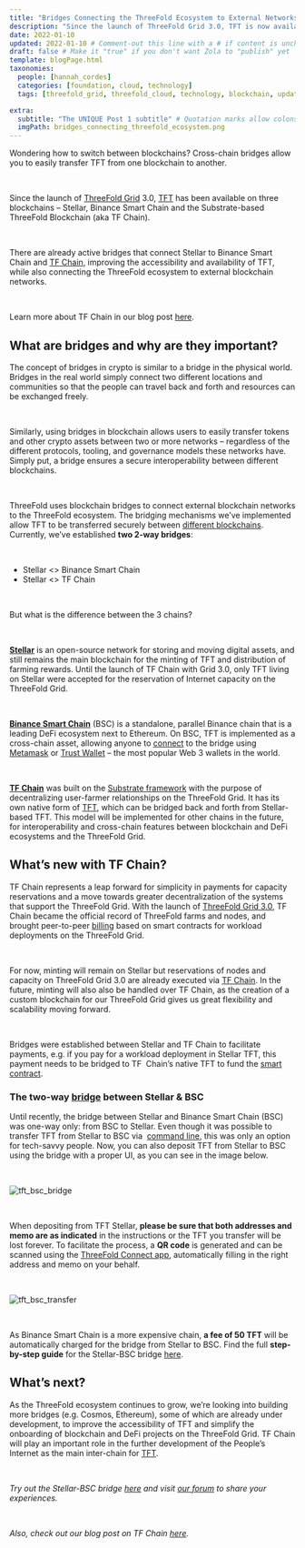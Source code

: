 ```yaml
---
title: "Bridges Connecting the ThreeFold Ecosystem to External Networks" # Quotation marks allow colons, semicolons, etc.
description: "Since the launch of ThreeFold Grid 3.0, TFT is now available on three blockchains – Stellar, Binance Smart Chain and the Substrate-based ThreeFold Blockchain (aka TF Chain)." # Quotation marks allow colons, semicolons, etc.
date: 2022-01-10
updated: 2022-01-10 # Comment-out this line with a # if content is unchanged
draft: false # Make it "true" if you don't want Zola to "publish" yet
template: blogPage.html
taxonomies:
  people: [hannah_cordes]
  categories: [foundation, cloud, technology]
  tags: [threefold_grid, threefold_cloud, technology, blockchain, update]

extra:
  subtitle: "The UNIQUE Post 1 subtitle" # Quotation marks allow colons, semicolons, etc.
  imgPath: bridges_connecting_threefold_ecosystem.png
---
```


Wondering how to switch between blockchains? Cross-chain bridges allow you to easily transfer TFT from one blockchain to another.

<br/>

Since the launch of [ThreeFold Grid](https://library.threefold.me/info/threefold#/technology/threefold__threefold_grid) 3.0, [TFT](https://threefold.io/tft) has been available on three blockchains – Stellar, Binance Smart Chain and the Substrate-based ThreeFold Blockchain (aka TF Chain).

<br/>

There are already active bridges that connect Stellar to Binance Smart Chain and [TF Chain](https://threefold.io/blog/post/tf_chain/), improving the accessibility and availability of TFT, while also connecting the ThreeFold ecosystem to external blockchain networks.

<br/>

Learn more about TF Chain in our blog post [here](https://threefold.io/blog/post/tf_chain/).

## What are bridges and why are they important?

The concept of bridges in crypto is similar to a bridge in the physical world. Bridges in the real world simply connect two different locations and communities so that the people can travel back and forth and resources can be exchanged freely.

<br/>

Similarly, using bridges in blockchain allows users to easily transfer tokens and other crypto assets between two or more networks – regardless of the different protocols, tooling, and governance models these networks have. Simply put, a bridge ensures a secure interoperability between different blockchains.

<br/>

ThreeFold uses blockchain bridges to connect external blockchain networks to the ThreeFold ecosystem. The bridging mechanisms we’ve implemented allow TFT to be transferred securely between [different blockchains](https://library.threefold.me/info/threefold#/technology/threefold__money_blockchain_partity_link). Currently, we’ve established **two 2-way bridges**:

<br/>

- Stellar <> Binance Smart Chain
- Stellar <> TF Chain

<br/>

But what is the difference between the 3 chains?

<br/>

**[Stellar](https://www.stellar.org/?locale=en)** is an open-source network for storing and moving digital assets, and still remains the main blockchain for the minting of TFT and distribution of farming rewards. Until the launch of TF Chain with Grid 3.0, only TFT living on Stellar were accepted for the reservation of Internet capacity on the ThreeFold Grid.

<br/>

**[Binance Smart Chain](https://www.binance.org/en/smartChain)** (BSC) is a standalone, parallel Binance chain that is a leading DeFi ecosystem next to Ethereum. On BSC, TFT is implemented as a cross-chain asset, allowing anyone to [connect](https://bridge.bsc.threefold.io/) to the bridge using [Metamask](https://library.threefold.me/info/threefold#/tokens/threefold__tft_bsc_metamask) or [Trust Wallet](https://library.threefold.me/info/threefold/#/tokens/threefold__threefold_wallets?id=the-threefold-connect-app) – the most popular Web 3 wallets in the world.

<br/>

**[TF Chain](https://threefold.io/tech/tf-chain)** was built on the [Substrate framework](https://substrate.io/) with the purpose of decentralizing user-farmer relationships on the ThreeFold Grid. It has its own native form of [TFT](https://threefold.io/tft), which can be bridged back and forth from Stellar-based TFT. This model will be implemented for other chains in the future, for interoperability and cross-chain features between blockchain and DeFi ecosystems and the ThreeFold Grid.

## What’s new with TF Chain?

TF Chain represents a leap forward for simplicity in payments for capacity reservations and a move towards greater decentralization of the systems that support the ThreeFold Grid. With the launch of [ThreeFold Grid 3.0](https://forum.threefold.io/t/what-is-new-in-tfgrid-3-0/1133), TF Chain became the official record of ThreeFold farms and nodes, and brought peer-to-peer [billing](https://forum.threefold.io/t/introducing-tf-chain-an-updated-billing-model/1277) based on smart contracts for workload deployments on the ThreeFold Grid.

<br/>

For now, minting will remain on Stellar but reservations of nodes and capacity on ThreeFold Grid 3.0 are already executed via [TF Chain](https://library.threefold.me/info/threefold#/technology/threefold__tfchain). In the future, minting will also also be handled over TF Chain, as the creation of a custom blockchain for our ThreeFold Grid gives us great flexibility and scalability moving forward.

<br/>

Bridges were established between Stellar and TF Chain to facilitate payments, e.g. if you pay for a workload deployment in Stellar TFT, this payment needs to be bridged to TF  Chain’s native TFT to fund the [smart contract](https://library.threefold.me/info/threefold#/technology/threefold__smartcontract_it).

### The two-way [bridge](https://bridge.bsc.threefold.io/) between Stellar & BSC 

Until recently, the bridge between Stellar and Binance Smart Chain (BSC) was one-way only: from BSC to Stellar. Even though it was possible to transfer TFT from Stellar to BSC via  [command line](https://github.com/threefoldfoundation/tft/blob/main/bsc/bridges/stellar/transfers.md), this was only an option for tech-savvy people. Now, you can also deposit TFT from Stellar to BSC using the bridge with a proper UI, as you can see in the image below.

<br/>

![tft_bsc_bridge](images/blog/tft_bsc_bridge.png)

<br/>

When depositing from TFT Stellar, **please be sure that both addresses and memo are as indicated** in the instructions or the TFT you transfer will be lost forever. To facilitate the process, a **QR code** is generated and can be scanned using the [ThreeFold Connect app](https://library.threefold.me/info/threefold/#/tokens/threefold__threefold_connect), automatically filling in the right address and memo on your behalf.

<br/>

![tft_bsc_transfer](images/blog/tft_bsc_transfer.png)

<br/>

As Binance Smart Chain is a more expensive chain, **a fee of 50 TFT** will be automatically charged for the bridge from Stellar to BSC. Find the full **step-by-step guide** for the Stellar-BSC bridge [here](https://library.threefold.me/info/threefold#/tokens/threefold__tft_bsc_bridge).

## What’s next? 

As the ThreeFold ecosystem continues to grow, we’re looking into building more bridges (e.g. Cosmos, Ethereum), some of which are already under development, to improve the accessibility of TFT and simplify the onboarding of blockchain and DeFi projects on the ThreeFold Grid. TF Chain will play an important role in the further development of the People’s Internet as the main inter-chain for [TFT](https://library.threefold.me/info/threefold#/technology/threefold__threefold_token).

<br/>

_Try out the Stellar-BSC bridge [here](https://bridge.bsc.threefold.io/) and visit [our forum](https://forum.threefold.io/) to share your experiences._

<br/>

_Also, check out our blog post on TF Chain [here](https://threefold.io/blog/post/tf_chain/)._
